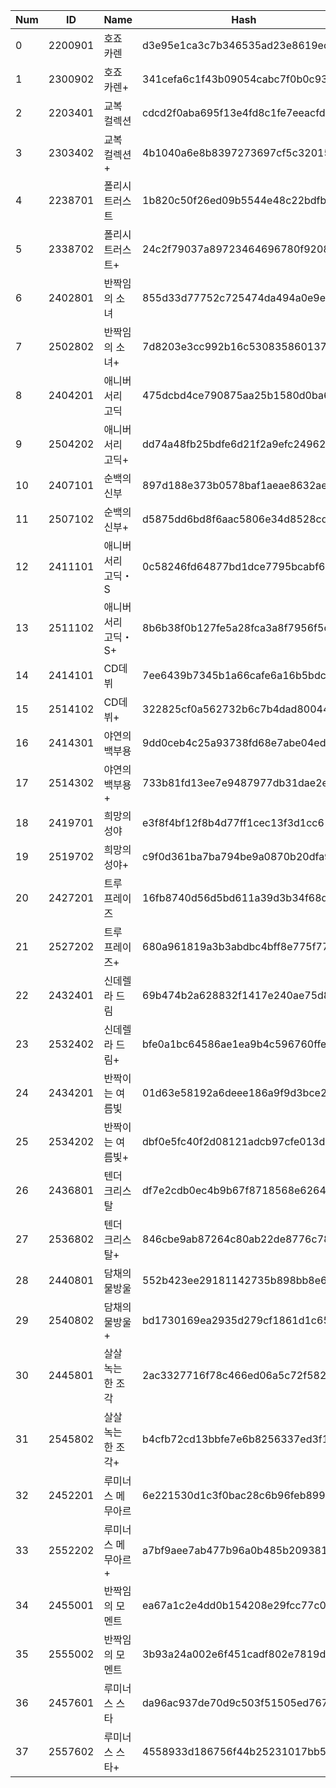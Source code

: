 | Num | ID | Name | Hash |
| -- | -- | --| -- |
| 0 | 2200901 | 호죠 카렌 | d3e95e1ca3c7b346535ad23e8619ec7e |
| 1 | 2300902 | 호죠 카렌+ | 341cefa6c1f43b09054cabc7f0b0c93b |
| 2 | 2203401 | 교복 컬렉션 | cdcd2f0aba695f13e4fd8c1fe7eeacfd |
| 3 | 2303402 | 교복 컬렉션+ | 4b1040a6e8b8397273697cf5c3201554 |
| 4 | 2238701 | 폴리시 트러스트 | 1b820c50f26ed09b5544e48c22bdfb7a |
| 5 | 2338702 | 폴리시 트러스트+ | 24c2f79037a89723464696780f9208a2 |
| 6 | 2402801 | 반짝임의 소녀 | 855d33d77752c725474da494a0e9e239 |
| 7 | 2502802 | 반짝임의 소녀+ | 7d8203e3cc992b16c5308358601375ea |
| 8 | 2404201 | 애니버서리 고딕 | 475dcbd4ce790875aa25b1580d0ba63a |
| 9 | 2504202 | 애니버서리 고딕+ | dd74a48fb25bdfe6d21f2a9efc24962f |
| 10 | 2407101 | 순백의 신부 | 897d188e373b0578baf1aeae8632ae2b |
| 11 | 2507102 | 순백의 신부+ | d5875dd6bd8f6aac5806e34d8528cd9f |
| 12 | 2411101 | 애니버서리 고딕・S | 0c58246fd64877bd1dce7795bcabf67a |
| 13 | 2511102 | 애니버서리 고딕・S+ | 8b6b38f0b127fe5a28fca3a8f7956f5c |
| 14 | 2414101 | CD데뷔 | 7ee6439b7345b1a66cafe6a16b5bdc0e |
| 15 | 2514102 | CD데뷔+ | 322825cf0a562732b6c7b4dad80044c1 |
| 16 | 2414301 | 야연의 백부용 | 9dd0ceb4c25a93738fd68e7abe04ed50 |
| 17 | 2514302 | 야연의 백부용+ | 733b81fd13ee7e9487977db31dae2e81 |
| 18 | 2419701 | 희망의 성야 | e3f8f4bf12f8b4d77ff1cec13f3d1cc6 |
| 19 | 2519702 | 희망의 성야+ | c9f0d361ba7ba794be9a0870b20dfa93 |
| 20 | 2427201 | 트루 프레이즈 | 16fb8740d56d5bd611a39d3b34f68dc1 |
| 21 | 2527202 | 트루 프레이즈+ | 680a961819a3b3abdbc4bff8e775f77c |
| 22 | 2432401 | 신데렐라 드림 | 69b474b2a628832f1417e240ae75d852 |
| 23 | 2532402 | 신데렐라 드림+ | bfe0a1bc64586ae1ea9b4c596760ffe1 |
| 24 | 2434201 | 반짝이는 여름빛 | 01d63e58192a6deee186a9f9d3bce2d9 |
| 25 | 2534202 | 반짝이는 여름빛+ | dbf0e5fc40f2d08121adcb97cfe013d8 |
| 26 | 2436801 | 텐더 크리스탈 | df7e2cdb0ec4b9b67f8718568e62641b |
| 27 | 2536802 | 텐더 크리스탈+ | 846cbe9ab87264c80ab22de8776c78a9 |
| 28 | 2440801 | 담채의 물방울 | 552b423ee29181142735b898bb8e6a3e |
| 29 | 2540802 | 담채의 물방울+ | bd1730169ea2935d279cf1861d1c65bb |
| 30 | 2445801 | 살살 녹는 한 조각 | 2ac3327716f78c466ed06a5c72f58279 |
| 31 | 2545802 | 살살 녹는 한 조각+ | b4cfb72cd13bbfe7e6b8256337ed3f1a |
| 32 | 2452201 | 루미너스 메무아르 | 6e221530d1c3f0bac28c6b96feb899b4 |
| 33 | 2552202 | 루미너스 메무아르+ | a7bf9aee7ab477b96a0b485b2093816d |
| 34 | 2455001 | 반짝임의 모멘트 | ea67a1c2e4dd0b154208e29fcc77c080 |
| 35 | 2555002 | 반짝임의 모멘트 | 3b93a24a002e6f451cadf802e7819d99 |
| 36 | 2457601 | 루미너스 스타 | da96ac937de70d9c503f51505ed76751 |
| 37 | 2557602 | 루미너스 스타+ | 4558933d186756f44b25231017bb5b60 |
